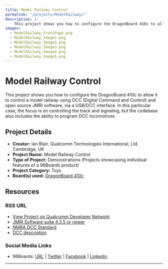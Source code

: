 ```yaml
---
title: Model Railway Control
permalink: "/projects/ModelRailway/"
description: |-
    This project shows you how to configure the DragonBoard 410c to allow it to control a model railway using DCC (Digital Command and Control) and open source JMRI software, via a USB/DCC interface. In this particular case, the focus is on controlling the track and signaling, but the codebase also includes the ability to program DCC locomotives.
images:
  - ModelRailway_FrontPage.png
  - ModelRailway_Image1.png
  - ModelRailway_Image2.png
  - ModelRailway_Image3.png
  - ModelRailway_Image4.png
  - ModelRailway_Image5.png
---
```

# Model Railway Control

This project shows you how to configure the DragonBoard 410c to allow it to control a model railway using DCC (Digital Command and Control) and open source JMRI software, via a USB/DCC interface. In this particular case, the focus is on controlling the track and signaling, but the codebase also includes the ability to program DCC locomotives.

## Project Details

- **Creator:** Ian Blair, Qualcomm Technologies International, Ltd. Cambridge, UK
- **Project Name:** Model Railway Control
- **Type of Project:** Demonstrations (Projects showcasing individual features of a 96Boards product)
- **Project Category:** Toys
- **Board(s) used:** [DragonBoard 410c](https://www.96boards.org/product/dragonboard410c/)

## Resources

### RSS URL

- [View Project on Qualcomm Developer Network](https://developer.qualcomm.com/project/model-railway-control)
- [JMRI Software suite 4.3.5 or newer](https://sourceforge.net/projects/jmri/files/test%20files/JMRI.4.3.5-R305598e.tgz/download)
- [NMRA DCC Standard](http://www.nmra.org/sites/default/files/s-92-2004-07.pdf)
- [DCC description](https://en.wikipedia.org/wiki/Digital_Command_Control)

### Social Media Links

- 96Boards: [URL](https://www.96boards.org/) &#124; [Twitter](https://twitter.com/96boards) &#124; [Facebook](https://www.facebook.com/96Boards) &#124; [Linkedin](https://www.linkedin.com/company/{{site.linkedin_username}}/)


***
